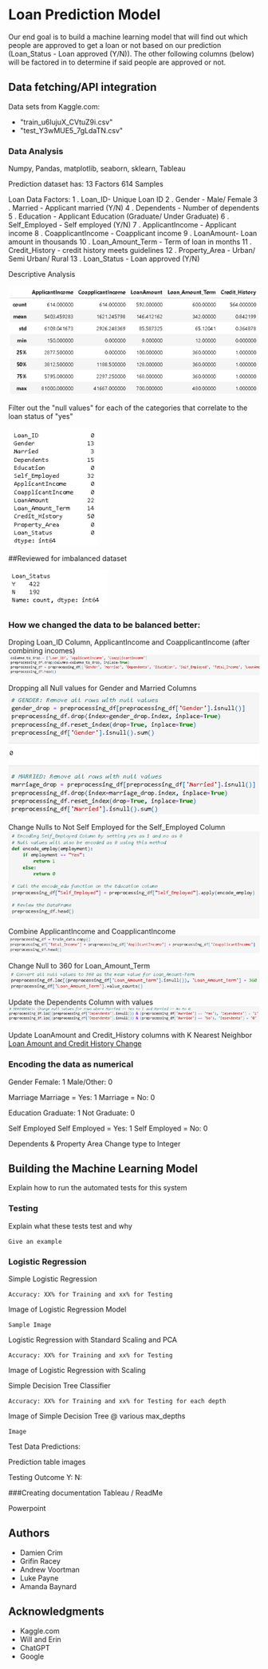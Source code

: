 # Loan Prediction Model

Our end goal is to build a machine learning model that will find out which people are approved to get a loan or not based on our prediction (Loan_Status - Loan approved (Y/N)). The other following columns (below) will be factored in to determine if said people are approved or not.


## Data fetching/API integration

Data sets from Kaggle.com: 
- "train_u6lujuX_CVtuZ9i.csv"
- "test_Y3wMUE5_7gLdaTN.csv"

### Data Analysis

Numpy, Pandas, matplotlib, seaborn, sklearn, Tableau

Prediction dataset has:
    13 Factors
    614 Samples

Loan Data Factors: 
1 . Loan_ID- Unique Loan ID
2 . Gender - Male/ Female
3 . Married - Applicant married (Y/N)
4 . Dependents - Number of dependents
5 . Education - Applicant Education (Graduate/ Under Graduate)
6 . Self_Employed - Self employed (Y/N)
7 . ApplicantIncome - Applicant income
8 . CoapplicantIncome - Coapplicant income
9 . LoanAmount- Loan amount in thousands
10 . Loan_Amount_Term - Term of loan in months
11 . Credit_History - credit history meets guidelines
12 . Property_Area - Urban/ Semi Urban/ Rural
13 . Loan_Status - Loan approved (Y/N)

Descriptive Analysis

![Descriptive Analysis](<Train Data Descriptive Analysis.png>)


Filter out the "null values" for each of the categories that correlate to the loan status of "yes"

![Null Values](<Null Values.png>)

##Reviewed for imbalanced dataset

![Loan Status Balance](<Loan Status balance.png>)


### How we changed the data to be balanced better:

Droping Loan_ID Column, ApplicantIncome and CoapplicantIncome (after combining incomes)
    ![Drop](<Drop Columns.png>)
    

Dropping all Null values for Gender and Married Columns
    ![Null Removal](<Gender and Marrried Null Removal.png>)
    

Change Nulls to Not Self Employed for the Self_Employed Column
    ![Self Employed Null](<Self Employed Null Encoding.png>)

Combine ApplicantIncome and CoapplicantIncome
    ![Combine Income](<Income Combination.png>)

Change Null to 360 for Loan_Amount_Term
    ![Loan Term Conversion](<360 Conversion.png>)

Update the Dependents Column with values
    ![Dependent Change](<Married with Dependents Null Change.png>)

Update LoanAmount and Credit_History columns with K Nearest Neighbor
    [Loan Amount and Credit History Change](<Credit History and Loan Amount Change.png>)


### Encoding the data as numerical
Gender
    Female: 1
    Male/Other: 0

Marriage
    Marriage = Yes: 1
    Marriage = No: 0

Education
    Graduate: 1
    Not Graduate: 0

Self Employed
    Self Employed = Yes: 1
    Self Employed = No: 0

Dependents & Property Area
    Change type to Integer

## Building the Machine Learning Model

Explain how to run the automated tests for this system

### Testing

Explain what these tests test and why

    Give an example

### Logistic Regression

Simple Logistic Regression
    
    Accuracy: XX% for Training and xx% for Testing

Image of Logistic Regression Model
    
    Sample Image

Logistic Regression with Standard Scaling and PCA
    
    Accuracy: XX% for Training and xx% for Testing

Image of Logistic Regression with Scaling

Simple Decision Tree Classifier
    
    Accuracy: XX% for Training and xx% for Testing for each depth

Image of Simple Decision Tree @ various max_depths
    
    Image


Test Data Predictions:
    
Prediction table images

Testing Outcome
    Y: 
    N:

###Creating documentation
Tableau / ReadMe

Powerpoint


## Authors

  - Damien Crim
  - Grifin Racey
  - Andrew Voortman
  - Luke Payne
  - Amanda Baynard

## Acknowledgments

  - Kaggle.com
  - Will and Erin
  - ChatGPT
  - Google
